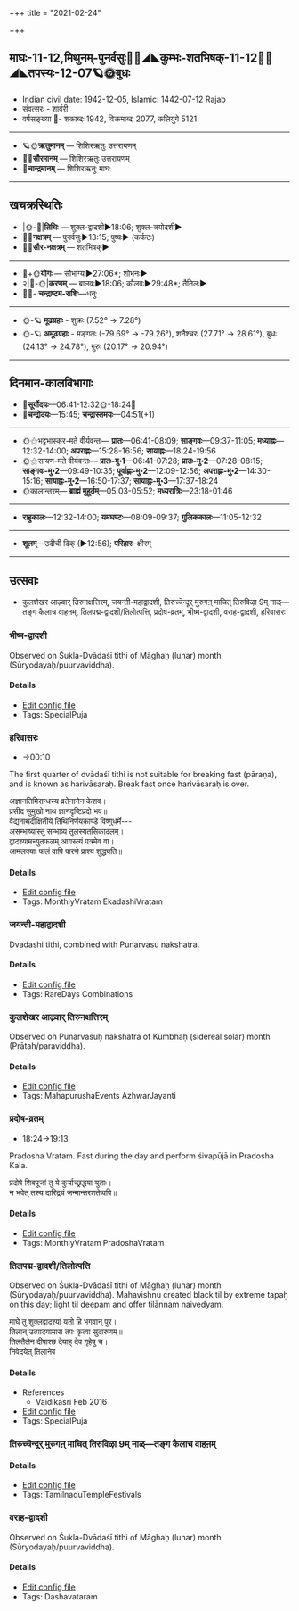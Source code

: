 +++
title = "2021-02-24"

+++
## माघः-11-12,मिथुनम्-पुनर्वसुः🌛🌌◢◣कुम्भः-शतभिषक्-11-12🌌🌞◢◣तपस्यः-12-07🪐🌞बुधः
- Indian civil date: 1942-12-05, Islamic: 1442-07-12 Rajab
- संवत्सरः - शार्वरी
- वर्षसङ्ख्या 🌛- शकाब्दः 1942, विक्रमाब्दः 2077, कलियुगे 5121
___________________
- 🪐🌞**ऋतुमानम्** — शिशिरऋतुः उत्तरायणम्
- 🌌🌞**सौरमानम्** — शिशिरऋतुः उत्तरायणम्
- 🌛**चान्द्रमानम्** — शिशिरऋतुः माघः
___________________


## खचक्रस्थितिः
- |🌞-🌛|**तिथिः** — शुक्ल-द्वादशी►18:06; शुक्ल-त्रयोदशी►  
- 🌌🌛**नक्षत्रम्** — पुनर्वसुः►13:15; पुष्यः► (कर्कटः)  
- 🌌🌞**सौर-नक्षत्रम्** — शतभिषक्►  
___________________
- 🌛+🌞**योगः** — सौभाग्यः►27:06*; शोभनः►  
- २|🌛-🌞|**करणम्** — बालवः►18:06; कौलवः►29:48*; तैतिलः►  
- 🌌🌛- **चन्द्राष्टम-राशिः**—धनुः  
___________________
- 🌞-🪐 **मूढग्रहाः** - शुक्रः (7.52° → 7.28°)
- 🌞-🪐 **अमूढग्रहाः** - मङ्गलः (-79.69° → -79.26°), शनैश्चरः (27.71° → 28.61°), बुधः (24.13° → 24.78°), गुरुः (20.17° → 20.94°)
___________________


## दिनमान-कालविभागाः
- 🌅**सूर्योदयः**—06:41-12:32🌞️-18:24🌇  
- 🌛**चन्द्रोदयः**—15:45; **चन्द्रास्तमयः**—04:51(+1)  
___________________
- 🌞⚝भट्टभास्कर-मते वीर्यवन्तः— **प्रातः**—06:41-08:09; **साङ्गवः**—09:37-11:05; **मध्याह्नः**—12:32-14:00; **अपराह्णः**—15:28-16:56; **सायाह्नः**—18:24-19:56  
- 🌞⚝सायण-मते वीर्यवन्तः— **प्रातः-मु॰1**—06:41-07:28; **प्रातः-मु॰2**—07:28-08:15; **साङ्गवः-मु॰2**—09:49-10:35; **पूर्वाह्णः-मु॰2**—12:09-12:56; **अपराह्णः-मु॰2**—14:30-15:16; **सायाह्नः-मु॰2**—16:50-17:37; **सायाह्नः-मु॰3**—17:37-18:24  
- 🌞कालान्तरम्— **ब्राह्मं मुहूर्तम्**—05:03-05:52; **मध्यरात्रिः**—23:18-01:46  
___________________
- **राहुकालः**—12:32-14:00; **यमघण्टः**—08:09-09:37; **गुलिककालः**—11:05-12:32  
___________________
- **शूलम्**—उदीची दिक् (►12:56); **परिहारः**–क्षीरम्  
___________________

## उत्सवाः
- कुलशेखर आऴ्वार् तिरुनक्षत्तिरम्, जयन्ती-महाद्वादशी, तिरुच्चॆन्दूर् मुरुगऩ् माचित् तिरुविऴा 9म् नाळ्—तङ्ग कैलाच वाहऩम्, तिलपद्म-द्वादशी/तिलोत्पत्ति, प्रदोष-व्रतम्, भीष्म-द्वादशी, वराह-द्वादशी, हरिवासरः
### भीष्म-द्वादशी

Observed on Śukla-Dvādaśī tithi of Māghaḥ (lunar) month (Sūryodayaḥ/puurvaviddha). 

#### Details
- [Edit config file](https://github.com/jyotisham/adyatithi/tree/master/mahApuruSha/xatra/lunar_month/tithi/11/12/bhISma-dvAdazI.toml)
- Tags: SpecialPuja


### हरिवासरः
- →00:10

The first quarter of dvādaśī tithi is not suitable for breaking fast (pāraṇa), and is known as harivāsaraḥ. Break fast once harivāsaraḥ is over.

अज्ञानतिमिरान्धस्य व्रतेनानेन केशव।  
प्रसीद सुमुखो नाथ ज्ञानदृष्टिप्रदो भव॥  
वैद्यनाथदीक्षितीये तिथिनिर्णयकाण्डे विष्णुधर्मे---  
असम्भाष्यांस्तु सम्भाष्य तुलस्यतसिकादलम्।  
द्वादश्यामच्युतफलम् आगस्त्यं पत्रमेव वा।   
आमलक्याः फलं वापि पारणे प्राश्य शुद्ध्यति॥



#### Details
- [Edit config file](https://github.com/jyotisham/adyatithi/tree/master/time_focus/monthly/ekAdashI/description_only/harivAsaraH.toml)
- Tags: MonthlyVratam EkadashiVratam


### जयन्ती-महाद्वादशी

Dvadashi tithi, combined with Punarvasu nakshatra.

#### Details
- [Edit config file](https://github.com/jyotisham/adyatithi/tree/master/time_focus/monthly/dvAdashI/description_only/jayantI~mahAdvAdazI.toml)
- Tags: RareDays Combinations


### कुलशेखर आऴ्वार् तिरुनक्षत्तिरम्

Observed on Punarvasuḥ nakshatra of Kumbhaḥ (sidereal solar) month (Prātaḥ/paraviddha). 

#### Details
- [Edit config file](https://github.com/jyotisham/adyatithi/tree/master/mahApuruSha/ALvAr/sidereal_solar_month/nakshatra/11/07/kulazEkhara_AzhvAr_tirunakSattiram.toml)
- Tags: MahapurushaEvents AzhwarJayanti


### प्रदोष-व्रतम्
- 18:24→19:13

Pradosha Vratam. Fast during the day and perform śivapūjā in Pradosha Kala.

प्रदोषे  शिवपूजां  तु  ये  कुर्याच्छ्रद्धया  युताः।  
न  भवेत्  तस्य  दारिद्र्यं  जन्मान्तरशतेष्वपि॥



#### Details
- [Edit config file](https://github.com/jyotisham/adyatithi/tree/master/time_focus/monthly/pradoSha/description_only/pradOSa-vratam.toml)
- Tags: MonthlyVratam PradoshaVratam


### तिलपद्म-द्वादशी/तिलोत्पत्ति

Observed on Śukla-Dvādaśī tithi of Māghaḥ (lunar) month (Sūryodayaḥ/puurvaviddha). Mahavishnu created black til by extreme tapaḥ on this day; light til deepam and offer tilānnam naivedyam.

माघे तु शुक्लद्वादश्यां यतो हि भगवान् पुर।  
तिलान् उत्पादयामास तपः कृत्वा सुदारुणम्॥  
तिलतैलेन दीपाश्छ देयाह् देव गृहेषु च।  
निवेदयेत् तिलानेव



#### Details
- References
  - Vaidikasri Feb 2016
- [Edit config file](https://github.com/jyotisham/adyatithi/tree/master/general/lunar_month/tithi/11/12/tilapadma-dvAdazI_or_tilOtpatti.toml)
- Tags: SpecialPuja


### तिरुच्चॆन्दूर् मुरुगऩ् माचित् तिरुविऴा 9म् नाळ्—तङ्ग कैलाच वाहऩम्



#### Details
- [Edit config file](https://github.com/jyotisham/adyatithi/tree/master/temples/Tamil/relative_event/tiruccendUr_mAcit_tiruvizhA_nir2aivu/offset__-3/tiruccendUr_murugan2_mAcit_tiruvizhA_%23%239%23%23m_nAL%E2%80%94taGga_kailAca_vAhan2am.toml)
- Tags: TamilnaduTempleFestivals


### वराह-द्वादशी

Observed on Śukla-Dvādaśī tithi of Māghaḥ (lunar) month (Sūryodayaḥ/puurvaviddha). 

#### Details
- [Edit config file](https://github.com/jyotisham/adyatithi/tree/master/devatA/vaiShNava/lunar_month/tithi/11/12/varAha-dvAdazI.toml)
- Tags: Dashavataram


